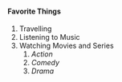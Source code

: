 #### Favorite Things ####
1. Travelling
2. Listening to Music
3. Watching Movies and Series
    1. *Action*
    2. _Comedy_
    3. _Drama_
